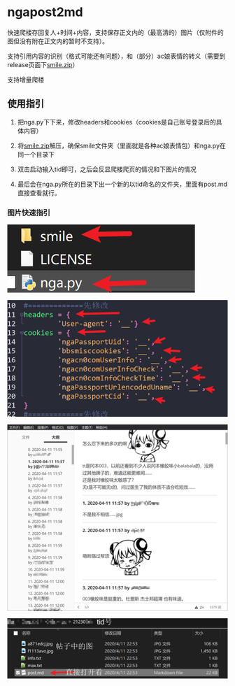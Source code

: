 # ngapost2md

快速爬楼存回复人+时间+内容，支持保存正文内的（最高清的）图片（仅附件的图但没有附在正文内的暂时不支持）。

支持引用内容的识别（格式可能还有问题），和（部分）ac娘表情的转义（需要到release页面下[smile.zip](https://github.com/ludoux/ngapost2md/releases/tag/alpha)）

支持增量爬楼

## 使用指引

1. 把nga.py下下来，修改headers和cookies（cookies是自己账号登录后的具体内容）

2. 将[smile.zip](https://github.com/ludoux/ngapost2md/releases/tag/alpha)解压，确保smile文件夹（里面就是各种ac娘表情包）和nga.py在同一个目录下

3. 双击启动输入tid即可，之后会反显爬楼爬页的情况和下图片的情况

4. 最后会在nga.py所在的目录下出一个新的以tid命名的文件夹，里面有post.md直接查看就行。

### 图片快速指引

![image-20200414232616854](README.assets/image-20200414232616854.png)

![image-20200414232733377](README.assets/image-20200414232733377.png)

![image-20200414232929882](README.assets/image-20200414232929882.png)

![image-20200414233052905](README.assets/image-20200414233052905.png)